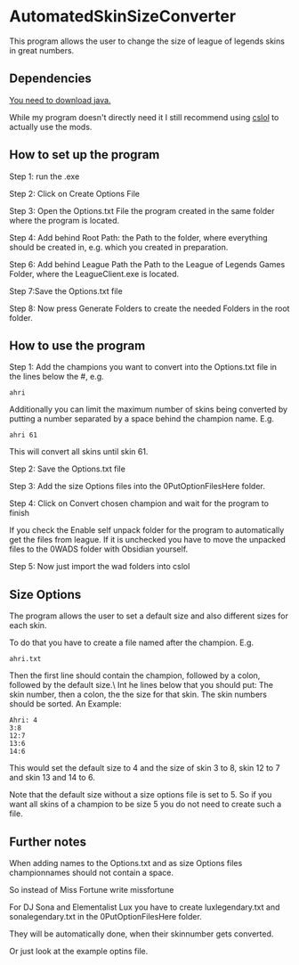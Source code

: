 # AutomatedSkinSizeConverter

This program allows the user to change the size of league of legends skins in great numbers.

## Dependencies

[You need to download java.](https://www.oracle.com/java/technologies/downloads)

While my program doesn't directly need it I still recommend using [cslol]() to 
actually use the mods.

## How to set up the program

Step 1: run the .exe

Step 2: Click on Create Options File

Step 3: Open the Options.txt File the program created in the same folder where the program is located.

Step 4: Add behind Root Path: the Path to the folder, where everything should be created in, e.g. which you created in preparation.

Step 6: Add behind League Path the Path to the League of Legends Games Folder, where the LeagueClient.exe is located.

Step 7:Save the Options.txt file

Step 8: Now press Generate Folders to create the needed Folders in the root folder.

## How to use the program

Step 1: Add the champions you want to convert into the Options.txt file in the lines below the #, e.g.

`ahri`

Additionally you can limit the maximum number of skins being converted by putting a number separated by a space behind the champion name. E.g.

`ahri 61`

This will convert all skins until skin 61.

Step 2: Save the Options.txt file

Step 3: Add the size Options files into the 0PutOptionFilesHere folder.

Step 4: Click on Convert chosen champion and wait for the program to finish

If you check the Enable self unpack folder for the program to automatically get the files from league. If it is unchecked you have to move the unpacked files to the 0WADS folder with Obsidian yourself.

Step 5: Now just import the wad folders into cslol

## Size Options

The program allows the user to set a default size and also different sizes for each skin.

To do that you have to create a file named after the champion. E.g.

`ahri.txt`

Then the first line should contain the champion, followed by a colon, followed by the default size.\\
Int he lines below that you should put: The skin number, then a colon, the the size for that skin. The skin numbers should be sorted.  An Example:

```
Ahri: 4
3:8
12:7
13:6
14:6
```

This would set the default size to 4 and the size of skin 3 to 8, skin 12 to 7 and skin 13 and 14 to 6.

Note that the default size without a size options file is set to 5. So if you want all skins of a champion to be size 5 you do not need to create such a file.

## Further notes

When adding names to the Options.txt and as size Options files championnames should not contain a space.

So instead of Miss Fortune write missfortune

For DJ Sona and Elementalist Lux you have to create luxlegendary.txt and sonalegendary.txt in the 0PutOptionFilesHere folder.

They will be automatically done, when their skinnumber gets converted.

Or just look at the example optins file.
